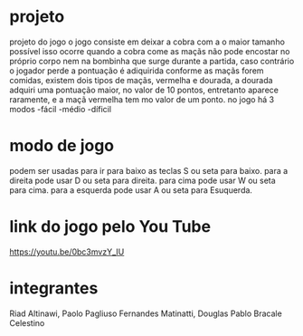 # projeto
projeto do jogo
o jogo consiste em deixar a cobra com a o maior tamanho possível
isso ocorre quando a cobra come as maçãs
não pode encostar no próprio corpo nem na bombinha que surge durante a partida, caso contrário o jogador perde
a pontuação é adiquirida conforme as maçãs forem comidas, existem dois tipos de maçãs, vermelha e dourada, a dourada adquiri uma pontuação maior, no valor de 10 pontos, entretanto aparece raramente, e a maçã vermelha tem mo valor de um  ponto.
no jogo há 3 modos
-fácil
-médio 
-díficil

# modo de jogo
podem ser usadas para ir para baixo as teclas S ou seta para baixo. para a direita pode usar D ou seta para direita. para cima pode usar W ou seta para cima. para a esquerda pode usar A ou seta para Esuquerda.


# link do jogo pelo You Tube

https://youtu.be/0bc3mvzY_IU

# integrantes
Riad Altinawi, Paolo Pagliuso Fernandes Matinatti, Douglas Pablo Bracale Celestino